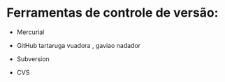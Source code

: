 # Ferramentas de controle de versão:

* Mercurial 
* GitHub tartaruga vuadora , gaviao nadador

* Subversion
* CVS
